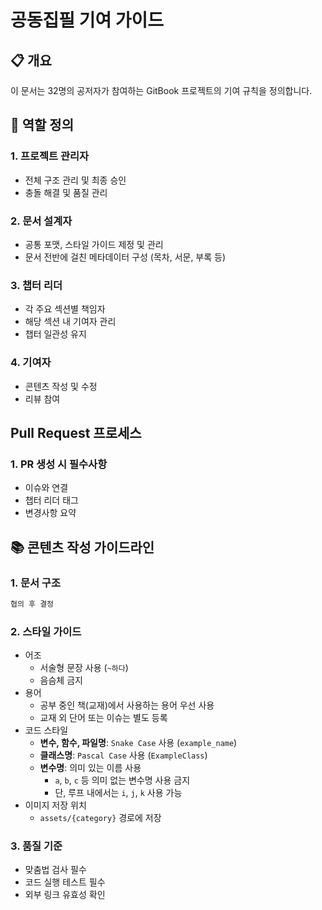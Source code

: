 # 공동집필 기여 가이드

## 📋 개요

이 문서는 32명의 공저자가 참여하는 GitBook 프로젝트의 기여 규칙을 정의합니다.

## 👥 역할 정의

### 1. 프로젝트 관리자

- 전체 구조 관리 및 최종 승인
- 충돌 해결 및 품질 관리

### 2. 문서 설계자

- 공통 포맷, 스타일 가이드 제정 및 관리
- 문서 전반에 걸친 메타데이터 구성 (목차, 서문, 부록 등)

### 3. 챕터 리더

- 각 주요 섹션별 책임자
- 해당 섹션 내 기여자 관리
- 챕터 일관성 유지

### 4. 기여자

- 콘텐츠 작성 및 수정
- 리뷰 참여

## Pull Request 프로세스

### 1. PR 생성 시 필수사항

- 이슈와 연결
- 챕터 리더 태그
- 변경사항 요약

## 📚 콘텐츠 작성 가이드라인

### 1. 문서 구조

```markdown
협의 후 결정
```

### 2. 스타일 가이드

- 어조
  - 서술형 문장 사용 (`~하다`)
  - 음슴체 금지
- 용어
  - 공부 중인 책(교재)에서 사용하는 용어 우선 사용
  - 교재 외 단어 또는 이슈는 별도 등록
- 코드 스타일
  - **변수, 함수, 파일명**: `Snake Case` 사용 (`example_name`)
  - **클래스명**: `Pascal Case` 사용 (`ExampleClass`)
  - **변수명**: 의미 있는 이름 사용
    - `a`, `b`, `c` 등 의미 없는 변수명 사용 금지
    - 단, 루프 내에서는 `i`, `j`, `k` 사용 가능
- 이미지 저장 위치
  - `assets/{category}` 경로에 저장

### 3. 품질 기준

- 맞춤법 검사 필수
- 코드 실행 테스트 필수
- 외부 링크 유효성 확인
